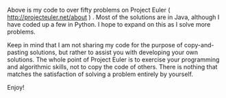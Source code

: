 Above is my code to over fifty problems on Project Euler ( http://projecteuler.net/about ) . Most of the solutions are in Java, although I have coded up a few in Python. I hope to expand on this as I solve more problems.

Keep in mind that I am not sharing my code for the purpose of copy-and-pasting solutions, but rather to assist you with developing your own solutions. The whole point of Project Euler is to exercise your programming and algorithmic skills, not to copy the code of others. There is nothing that matches the satisfaction of solving a problem entirely by yourself.

Enjoy!
